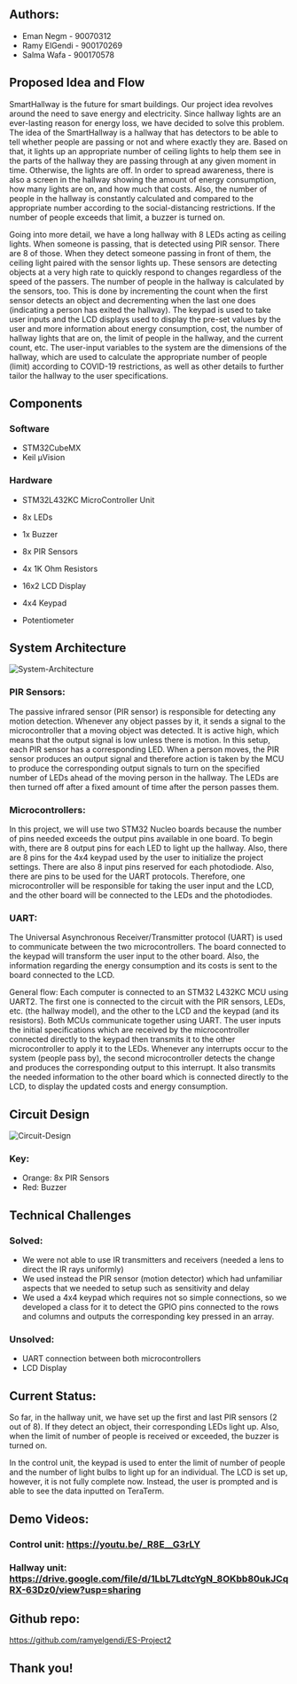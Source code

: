 ## Authors:
* Eman Negm - 90070312
* Ramy ElGendi - 900170269
* Salma Wafa - 900170578

## Proposed Idea and Flow
SmartHallway is the future for smart buildings. Our project idea revolves around the need to save energy and electricity. Since hallway lights are an ever-lasting reason for energy loss, we have decided to solve this problem. The idea of the SmartHallway is a hallway that has detectors to be able to tell whether people are passing or not and where exactly they are. Based on that, it lights up an appropriate number of ceiling lights to help them see in the parts of the hallway they are passing through at any given moment in time. Otherwise, the lights are off. In order to spread awareness, there is also a screen in the hallway showing the amount of energy consumption, how many lights are on, and how much that costs. Also, the number of people in the hallway is constantly calculated and compared to the appropriate number according to the social-distancing restrictions. If the number of people exceeds that limit, a buzzer is turned on. 

Going into more detail, we have a long hallway with 8 LEDs acting as ceiling lights. When someone is passing, that is detected using PIR sensor. There are 8 of those. When they detect someone passing in front of them, the ceiling light paired with the sensor lights up. These sensors are detecting objects at a very high rate to quickly respond to changes regardless of the speed of the passers. The number of people in the hallway is calculated by the sensors, too. This is done by incrementing the count when the first sensor detects an object and decrementing when the last one does (indicating a person has exited the hallway). The keypad is used to take user inputs and the LCD displays used to display the pre-set values by the user and more information about energy consumption, cost, the number of hallway lights that are on, the limit of people in the hallway, and the current count, etc. The user-input variables to the system are the dimensions of the hallway, which are used to calculate the appropriate number of people (limit) according to COVID-19 restrictions, as well as other details to further tailor the hallway to the user specifications.

## Components
### Software
* STM32CubeMX
* Keil µVision

### Hardware
* STM32L432KC MicroController Unit

* 8x LEDs
* 1x Buzzer
* 8x PIR Sensors
* 4x 1K Ohm Resistors
* 16x2 LCD Display
* 4x4 Keypad
* Potentiometer

## System Architecture

![System-Architecture](https://i.imgur.com/W02nOae.png)

### PIR Sensors:
The passive infrared sensor (PIR sensor) is responsible for detecting any motion detection. Whenever any object passes by it, it sends a signal to the microcontroller that a moving object was detected. It is active high, which means that the output signal is low unless there is motion. In this setup, each PIR sensor has a corresponding LED. When a person moves, the PIR sensor produces an output signal and therefore action is taken by the MCU to produce the corresponding output signals to turn on the specified number of LEDs ahead of the moving person in the hallway. The LEDs are then turned off after a fixed amount of time after the person passes them.


### Microcontrollers:
In this project, we will use two STM32 Nucleo boards because the number of pins needed exceeds the output pins available in one board. To begin with, there are 8 output pins for each LED to light up the hallway. Also, there are 8 pins for the 4x4 keypad used by the user to initialize the project settings. There are also 8 input pins reserved for each photodiode. Also, there are pins to be used for the UART protocols. Therefore, one microcontroller will be responsible for taking the user input and the LCD, and the other board will be connected to the LEDs and the photodiodes. 


### UART:
The Universal Asynchronous Receiver/Transmitter protocol (UART) is used to communicate between the two microcontrollers. The board connected to the keypad will transform the user input to the other board. Also, the information regarding the energy consumption and its costs is sent to the board connected to the LCD.

General flow:
Each computer is connected to an STM32 L432KC MCU using UART2. The first one is connected to the circuit with the PIR sensors, LEDs, etc. (the hallway model), and the other to the LCD and the keypad (and its resistors). Both MCUs communicate together using UART. The user inputs the initial specifications which are received by the microcontroller connected directly to the keypad then transmits it to the other microcontroller to apply it to the LEDs. Whenever any interrupts occur to the system (people pass by), the second microcontroller detects the change and produces the corresponding output to this interrupt. It also transmits the needed information to the other board which is connected directly to the LCD, to display the updated costs and energy consumption. 

## Circuit Design

![Circuit-Design](https://i.imgur.com/Gbu8HSF.png)

### Key:
- Orange: 8x PIR Sensors
- Red: Buzzer

## Technical Challenges

### Solved:
* We were not able to use IR transmitters and receivers (needed a lens to direct the IR rays uniformly)
* We used instead the PIR sensor (motion detector) which had unfamiliar aspects that we needed to setup such as sensitivity and delay
* We used a 4x4 keypad which requires not so simple connections, so we developed a class for it to detect the GPIO pins connected to the rows and columns and outputs the corresponding key pressed in an array.

### Unsolved:
* UART connection between both microcontrollers
* LCD Display 

## Current Status:

So far, in the hallway unit, we have set up the first and last PIR sensors (2 out of 8). If they detect an object, their corresponding LEDs light up. Also, when the limit of number of people is received or exceeded, the buzzer is turned on. 

In the control unit, the keypad is used to enter the limit of number of people and the number of light bulbs to light up for an individual. The LCD is set up, however, it is not fully complete now. Instead, the user is prompted and is able to see the data inputted on TeraTerm.

## Demo Videos:

### Control unit: https://youtu.be/_R8E__G3rLY
### Hallway unit: https://drive.google.com/file/d/1LbL7LdtcYgN_8OKbb80ukJCqRX-63Dz0/view?usp=sharing

## Github repo:
https://github.com/ramyelgendi/ES-Project2

## Thank you!
